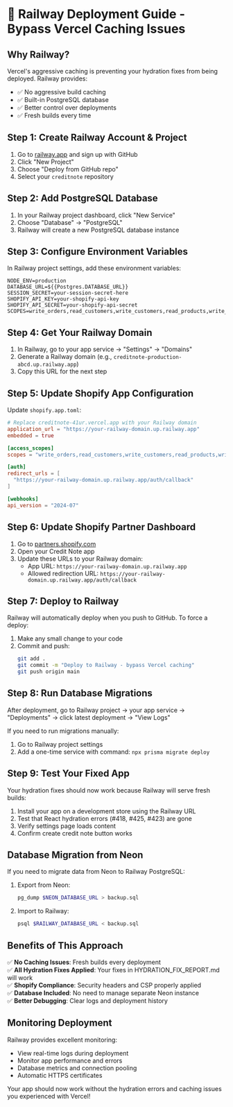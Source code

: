 # 🚂 Railway Deployment Guide - Bypass Vercel Caching Issues

## Why Railway?

Vercel's aggressive caching is preventing your hydration fixes from being deployed. Railway provides:
- ✅ No aggressive build caching
- ✅ Built-in PostgreSQL database
- ✅ Better control over deployments
- ✅ Fresh builds every time

## Step 1: Create Railway Account & Project

1. Go to [railway.app](https://railway.app) and sign up with GitHub
2. Click "New Project"
3. Choose "Deploy from GitHub repo"
4. Select your `creditnote` repository

## Step 2: Add PostgreSQL Database

1. In your Railway project dashboard, click "New Service"
2. Choose "Database" → "PostgreSQL"
3. Railway will create a new PostgreSQL database instance

## Step 3: Configure Environment Variables

In Railway project settings, add these environment variables:

```env
NODE_ENV=production
DATABASE_URL=${{Postgres.DATABASE_URL}}
SESSION_SECRET=your-session-secret-here
SHOPIFY_API_KEY=your-shopify-api-key
SHOPIFY_API_SECRET=your-shopify-api-secret
SCOPES=write_orders,read_customers,write_customers,read_products,write_products
```

## Step 4: Get Your Railway Domain

1. In Railway, go to your app service → "Settings" → "Domains"
2. Generate a Railway domain (e.g., `creditnote-production-abcd.up.railway.app`)
3. Copy this URL for the next step

## Step 5: Update Shopify App Configuration

Update `shopify.app.toml`:

```toml
# Replace creditnote-41ur.vercel.app with your Railway domain
application_url = "https://your-railway-domain.up.railway.app"
embedded = true

[access_scopes]
scopes = "write_orders,read_customers,write_customers,read_products,write_products"

[auth]
redirect_urls = [
  "https://your-railway-domain.up.railway.app/auth/callback"
]

[webhooks]
api_version = "2024-07"
```

## Step 6: Update Shopify Partner Dashboard

1. Go to [partners.shopify.com](https://partners.shopify.com)
2. Open your Credit Note app
3. Update these URLs to your Railway domain:
   - App URL: `https://your-railway-domain.up.railway.app`
   - Allowed redirection URL: `https://your-railway-domain.up.railway.app/auth/callback`

## Step 7: Deploy to Railway

Railway will automatically deploy when you push to GitHub. To force a deploy:

1. Make any small change to your code
2. Commit and push:
   ```bash
   git add .
   git commit -m "Deploy to Railway - bypass Vercel caching"
   git push origin main
   ```

## Step 8: Run Database Migrations

After deployment, go to Railway project → your app service → "Deployments" → click latest deployment → "View Logs"

If you need to run migrations manually:
1. Go to Railway project settings
2. Add a one-time service with command: `npx prisma migrate deploy`

## Step 9: Test Your Fixed App

Your hydration fixes should now work because Railway will serve fresh builds:

1. Install your app on a development store using the Railway URL
2. Test that React hydration errors (#418, #425, #423) are gone
3. Verify settings page loads content
4. Confirm create credit note button works

## Database Migration from Neon

If you need to migrate data from Neon to Railway PostgreSQL:

1. Export from Neon:
   ```bash
   pg_dump $NEON_DATABASE_URL > backup.sql
   ```

2. Import to Railway:
   ```bash
   psql $RAILWAY_DATABASE_URL < backup.sql
   ```

## Benefits of This Approach

✅ **No Caching Issues**: Fresh builds every deployment  
✅ **All Hydration Fixes Applied**: Your fixes in HYDRATION_FIX_REPORT.md will work  
✅ **Shopify Compliance**: Security headers and CSP properly applied  
✅ **Database Included**: No need to manage separate Neon instance  
✅ **Better Debugging**: Clear logs and deployment history  

## Monitoring Deployment

Railway provides excellent monitoring:
- View real-time logs during deployment
- Monitor app performance and errors
- Database metrics and connection pooling
- Automatic HTTPS certificates

Your app should now work without the hydration errors and caching issues you experienced with Vercel!